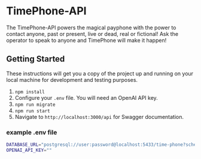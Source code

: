# TimePhone-API

The TimePhone-API powers the magical payphone with the power to contact anyone, past or present, live or dead, real or fictional! Ask the operator to speak to anyone and TimePhone will make it happen!

## Getting Started

These instructions will get you a copy of the project up and running on your local machine for development and testing purposes.

1. `npm install`
1. Configure your `.env` file. You will need an OpenAI API key.
1. `npm run migrate`
1. `npm run start`
1. Navigate to `http://localhost:3000/api` for Swagger documentation.

### example .env file

```sh
DATABASE_URL="postgresql://user:password@localhost:5433/time-phone?schema=public"
OPENAI_API_KEY=""
```
